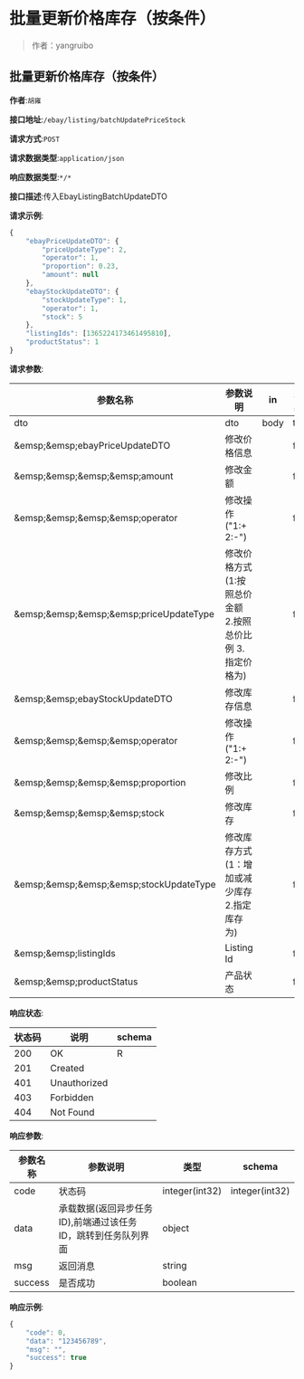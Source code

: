 # 批量更新价格库存（按条件）

> 作者：yangruibo

## 批量更新价格库存（按条件）
**作者**:`胡雍`

**接口地址**:`/ebay/listing/batchUpdatePriceStock`


**请求方式**:`POST`


**请求数据类型**:`application/json`


**响应数据类型**:`*/*`


**接口描述**:传入EbayListingBatchUpdateDTO


**请求示例**:


```javascript
{
	"ebayPriceUpdateDTO": {
		"priceUpdateType": 2,
		"operator": 1,
		"proportion": 0.23,
		"amount": null
	},
	"ebayStockUpdateDTO": {
		"stockUpdateType": 1,
		"operator": 1,
		"stock": 5
	},
	"listingIds": [1365224173461495810],
	"productStatus": 1
}
```


**请求参数**:


| 参数名称 | 参数说明 | in    | 是否必须 | 数据类型 | schema |
| -------- | -------- | ----- | -------- | -------- | ------ |
|dto|dto|body|true|EbayListingBatchUpdateDTO|EbayListingBatchUpdateDTO|
|&amp;emsp;&amp;emsp;ebayPriceUpdateDTO|修改价格信息||false|EbayPriceUpdateDTO|EbayPriceUpdateDTO|
|&amp;emsp;&amp;emsp;&amp;emsp;&amp;emsp;amount|修改金额||false|integer(int32)||
|&amp;emsp;&amp;emsp;&amp;emsp;&amp;emsp;operator|修改操作("1:+ 2:-")||false|integer(int32)||
|&amp;emsp;&amp;emsp;&amp;emsp;&amp;emsp;priceUpdateType|修改价格方式(1:按照总价金额 2.按照总价比例 3.指定价格为)||false|integer(int32)||
|&amp;emsp;&amp;emsp;ebayStockUpdateDTO|修改库存信息||false|EbayStockUpdateDTO|EbayStockUpdateDTO|
|&amp;emsp;&amp;emsp;&amp;emsp;&amp;emsp;operator|修改操作("1:+ 2:-")||false|integer(int32)||
|&amp;emsp;&amp;emsp;&amp;emsp;&amp;emsp;proportion|修改比例||false|number||
|&amp;emsp;&amp;emsp;&amp;emsp;&amp;emsp;stock|修改库存||false|number||
|&amp;emsp;&amp;emsp;&amp;emsp;&amp;emsp;stockUpdateType|修改库存方式(1：增加或减少库存 2.指定库存为)||false|integer(int32)||
|&amp;emsp;&amp;emsp;listingIds|Listing Id||false|array|integer|
|&amp;emsp;&amp;emsp;productStatus|产品状态||false|integer(int32)||


**响应状态**:


| 状态码 | 说明 | schema |
| -------- | -------- | ----- |
|200|OK|R|
|201|Created||
|401|Unauthorized||
|403|Forbidden||
|404|Not Found|||


**响应参数**:


| 参数名称 | 参数说明 | 类型 | schema |
| -------- | -------- | ----- |----- | 
|code|状态码|integer(int32)|integer(int32)|
|data|承载数据(返回异步任务ID),前端通过该任务ID，跳转到任务队列界面 |object||
|msg|返回消息|string||
|success|是否成功|boolean|||


**响应示例**:
```javascript
{
	"code": 0,
	"data": "123456789",
	"msg": "",
	"success": true
}
```